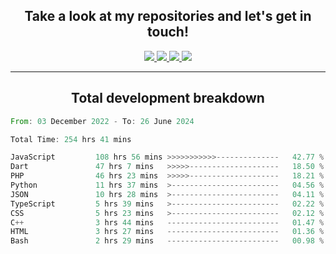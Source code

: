 <h2 align="center">
  Take a look at my repositories and let's get in touch!
</h2>
<p align="center">
  <a href="https://www.instagram.com/rayhanarkan?igsh=MXM3dHhmMTZ3ZWVsaA==">
    <img src="https://img.icons8.com/material-outlined/30/689d6a/instagram.png"/>
  </a>
  <a href="https://www.linkedin.com/in/rayhanarkan/">
    <img src="https://img.icons8.com/material-outlined/30/689d6a/linkedin.png"/>
  </a>
  <a href="">
    <img src="https://img.icons8.com/material-outlined/30/689d6a/geography.png"/>
  </a>
  <a href="mailto:rayhanarkan30@gmail.com">
    <img src="https://img.icons8.com/material-outlined/30/689d6a/email.png"/>
  </a>
</p>

---

<h2 align="center">Total development breakdown</h2>

<p align="center">
<!--START_SECTION:waka-->

```rust
From: 03 December 2022 - To: 26 June 2024

Total Time: 254 hrs 41 mins

JavaScript         108 hrs 56 mins >>>>>>>>>>>--------------   42.77 %
Dart               47 hrs 7 mins   >>>>>--------------------   18.50 %
PHP                46 hrs 23 mins  >>>>>--------------------   18.21 %
Python             11 hrs 37 mins  >------------------------   04.56 %
JSON               10 hrs 28 mins  >------------------------   04.11 %
TypeScript         5 hrs 39 mins   >------------------------   02.22 %
CSS                5 hrs 23 mins   >------------------------   02.12 %
C++                3 hrs 44 mins   -------------------------   01.47 %
HTML               3 hrs 27 mins   -------------------------   01.36 %
Bash               2 hrs 29 mins   -------------------------   00.98 %
```

<!--END_SECTION:waka-->
</p>
